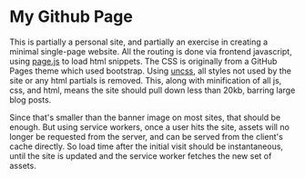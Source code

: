 # My Github Page

This is partially a personal site, and partially an exercise in creating a minimal single-page website. All the routing is done via frontend javascript, using [page.js](https://github.com/visionmedia/page.js) to load html snippets. The CSS is originally from a GitHub Pages theme which used bootstrap. Using [uncss](https://github.com/giakki/uncss), all styles not used by the site or any html partials is removed. This, along with minification of all js, css, and html, means the site should pull down less than 20kb, barring large blog posts.

Since that's smaller than the banner image on most sites, that should be enough. But using service workers, once a user hits the site, assets will no longer be requested from the server, and can be served from the client's cache directly. So load time after the initial visit should be instantaneous, until the site is updated and the service worker fetches the new set of assets.
